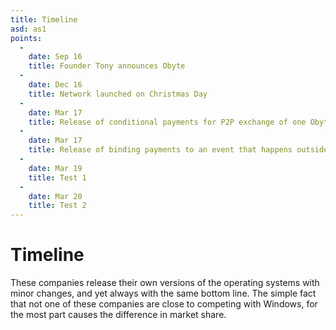 ```yaml
---
title: Timeline
asd: as1
points:
  -
    date: Sep 16
    title: Founder Tony announces Obyte
  -
    date: Dec 16
    title: Network launched on Christmas Day
  -
    date: Mar 17
    title: Release of conditional payments for P2P exchange of one Obyte currency for another Obyte currency
  -
    date: Mar 17
    title: Release of binding payments to an event that happens outside the Obyte platform
  -
    date: Mar 19
    title: Test 1
  - 
    date: Mar 20
    title: Test 2
---
```


# Timeline

These companies release their own versions of the operating systems with minor changes, and yet always with the same bottom line. The simple fact that not one of these companies are close to competing with Windows, for the most part causes the difference in market share.
